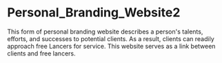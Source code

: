 # Personal_Branding_Website2
This form of personal branding website describes a person's talents, efforts, and successes to potential clients. As a result, clients can readily approach free Lancers for service. This website serves as a link between clients and free lancers.
